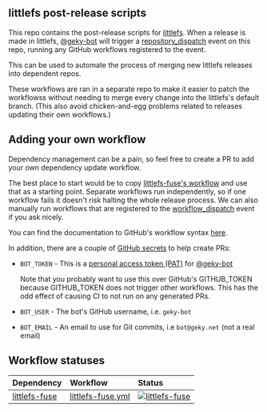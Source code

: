 ## littlefs post-release scripts

This repo contains the post-release scripts for [littlefs]. When a release is
made in littlefs, [@geky-bot] will trigger a [repository_dispatch] event on this
repo, running any GitHub workflows registered to the event.

This can be used to automate the process of merging new littlefs releases into
dependent repos.

These workflows are ran in a separate repo to make it easier to patch the
workflowss without needing to merge every change into the littlefs's default
branch. (This also avoid chicken-and-egg problems related to releases
updating their own workflows.)

[littlefs]: https://github.com/littlefs-project/littlefs
[repository_dispatch]: https://docs.github.com/en/free-pro-team@latest/actions/reference/events-that-trigger-workflows#repository_dispatch
[@geky-bot]: https://github.com/geky-bot

## Adding your own workflow

Dependency management can be a pain, so feel free to create a PR to add your own
dependency update workflow.

The best place to start would be to copy [littlefs-fuse's workflow] and use that
as a starting point. Separate workflows run independently, so if one workflow
fails it doesn't risk halting the whole release process. We can also manually
run workflows that are registered to the [workflow_dispatch] event if you ask
nicely.

You can find the documentation to GitHub's workflow syntax
[here][workflow-syntax].

In addition, there are a couple of [GitHub secrets] to help create PRs:

- `BOT_TOKEN` - This is a [personal access token (PAT)] for [@geky-bot]

  Note that you probably want to use this over GitHub's GITHUB_TOKEN
  because GITHUB_TOKEN does not trigger other workflows. This has the odd
  effect of causing CI to not run on any generated PRs.

- `BOT_USER` - The bot's GitHub username, i.e. `geky-bot`

- `BOT_EMAIL` - An email to use for Git commits, i.e `bot@geky.net` (not a
  real email)

[littlefs-fuse's workflow]: .github/workflows/littlefs-fuse.yml
[workflow_dispatch]: https://docs.github.com/en/free-pro-team@latest/actions/reference/events-that-trigger-workflows#workflow_dispatchhttps://docs.github.com/en/free-pro-team@latest/actions/reference/events-that-trigger-workflows#workflow_dispatch
[workflow-syntax]: https://docs.github.com/en/free-pro-team@latest/actions/reference/workflow-syntax-for-github-actions
[GitHub secrets]: https://docs.github.com/en/free-pro-team@latest/actions/reference/encrypted-secrets
[personal access token (PAT)]: https://docs.github.com/en/free-pro-team@latest/github/authenticating-to-github/creating-a-personal-access-token
[@geky-bot]: https://github.com/geky-bot

## Workflow statuses

| Dependency | Workflow | Status |
|:--|:--|:--|
| [littlefs-fuse](https://github.com/littlefs-project/littlefs-fuse) | [littlefs-fuse.yml](.github/workflows/littlefs-fuse.yml) | [![littlefs-fuse](https://github.com/littlefs-project/littlefs.post-release/workflows/littlefs-fuse/badge.svg)](https://github.com/littlefs-project/littlefs.post-release/actions?query=workflow%3Alittlefs-fuse) |
